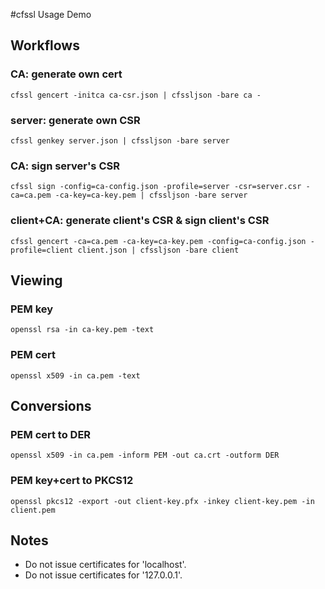 #cfssl Usage Demo

## Workflows
### CA: generate own cert
```
cfssl gencert -initca ca-csr.json | cfssljson -bare ca -
```

### server: generate own CSR 
```
cfssl genkey server.json | cfssljson -bare server
```

### CA: sign server's CSR
```
cfssl sign -config=ca-config.json -profile=server -csr=server.csr -ca=ca.pem -ca-key=ca-key.pem | cfssljson -bare server
```

### client+CA: generate client's CSR & sign client's CSR 
```
cfssl gencert -ca=ca.pem -ca-key=ca-key.pem -config=ca-config.json -profile=client client.json | cfssljson -bare client
```


## Viewing
### PEM key
```
openssl rsa -in ca-key.pem -text
```

### PEM cert
```
openssl x509 -in ca.pem -text
```

## Conversions

### PEM cert to DER
```
openssl x509 -in ca.pem -inform PEM -out ca.crt -outform DER
```

### PEM key+cert to PKCS12
```
openssl pkcs12 -export -out client-key.pfx -inkey client-key.pem -in client.pem
```

## Notes

* Do not issue certificates for 'localhost'.
* Do not issue certificates for '127.0.0.1'.